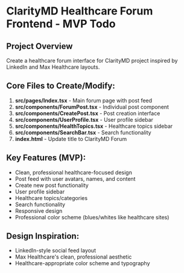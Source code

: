 # ClarityMD Healthcare Forum Frontend - MVP Todo

## Project Overview
Create a healthcare forum interface for ClarityMD project inspired by LinkedIn and Max Healthcare layouts.

## Core Files to Create/Modify:
1. **src/pages/Index.tsx** - Main forum page with post feed
2. **src/components/ForumPost.tsx** - Individual post component
3. **src/components/CreatePost.tsx** - Post creation interface
4. **src/components/UserProfile.tsx** - User profile sidebar
5. **src/components/HealthTopics.tsx** - Healthcare topics sidebar
6. **src/components/SearchBar.tsx** - Search functionality
7. **index.html** - Update title to ClarityMD Forum

## Key Features (MVP):
- Clean, professional healthcare-focused design
- Post feed with user avatars, names, and content
- Create new post functionality
- User profile sidebar
- Healthcare topics/categories
- Search functionality
- Responsive design
- Professional color scheme (blues/whites like healthcare sites)

## Design Inspiration:
- LinkedIn-style social feed layout
- Max Healthcare's clean, professional aesthetic
- Healthcare-appropriate color scheme and typography